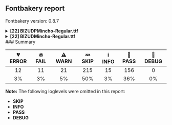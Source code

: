 ## Fontbakery report

Fontbakery version: 0.8.7

<details><summary><b>[22] BIZUDPMincho-Regular.ttf</b></summary><div><details><summary>💔 <b>ERROR:</b> Check METADATA.pb includes production subsets.</summary><div>
* [com.google.fonts/check/metadata/includes_production_subsets](https://font-bakery.readthedocs.io/en/latest/fontbakery/profiles/googlefonts.html#com.google.fonts/check/metadata/includes_production_subsets)

* 💔 **ERROR** The condition <FontBakeryCondition:production_metadata> had an error: JSONDecodeError: Expecting value: line 1 column 1 (char 0)
</div></details><details><summary>💔 <b>ERROR:</b> Version number has increased since previous release on Google Fonts?</summary><div>
* [com.google.fonts/check/version_bump](https://font-bakery.readthedocs.io/en/latest/fontbakery/profiles/googlefonts.html#com.google.fonts/check/version_bump)

* 💔 **ERROR** The condition <FontBakeryCondition:api_gfonts_ttFont> had an error: FailedConditionError: The condition <FontBakeryCondition:remote_styles> had an error: JSONDecodeError: Expecting value: line 1 column 1 (char 0)
</div></details><details><summary>💔 <b>ERROR:</b> Glyphs are similiar to Google Fonts version?</summary><div>
* [com.google.fonts/check/production_glyphs_similarity](https://font-bakery.readthedocs.io/en/latest/fontbakery/profiles/googlefonts.html#com.google.fonts/check/production_glyphs_similarity)

* 💔 **ERROR** The condition <FontBakeryCondition:api_gfonts_ttFont> had an error: FailedConditionError: The condition <FontBakeryCondition:remote_styles> had an error: JSONDecodeError: Expecting value: line 1 column 1 (char 0)
</div></details><details><summary>💔 <b>ERROR:</b> Check if the vertical metrics of a family are similar to the same family hosted on Google Fonts.</summary><div>
* [com.google.fonts/check/vertical_metrics_regressions](https://font-bakery.readthedocs.io/en/latest/fontbakery/profiles/googlefonts.html#com.google.fonts/check/vertical_metrics_regressions)

* 💔 **ERROR** The condition <FontBakeryCondition:regular_remote_style> had an error: FailedConditionError: The condition <FontBakeryCondition:remote_styles> had an error: JSONDecodeError: Expecting value: line 1 column 1 (char 0)
</div></details><details><summary>💔 <b>ERROR:</b> Check font follows the Google Fonts CJK vertical metric schema</summary><div>
* [com.google.fonts/check/cjk_vertical_metrics](https://font-bakery.readthedocs.io/en/latest/fontbakery/profiles/googlefonts.html#com.google.fonts/check/cjk_vertical_metrics)

* 💔 **ERROR** The condition <FontBakeryCondition:remote_styles> had an error: JSONDecodeError: Expecting value: line 1 column 1 (char 0)
</div></details><details><summary>💔 <b>ERROR:</b> Check if the vertical metrics of a CJK family are similar to the same family hosted on Google Fonts.</summary><div>
* [com.google.fonts/check/cjk_vertical_metrics_regressions](https://font-bakery.readthedocs.io/en/latest/fontbakery/profiles/googlefonts.html#com.google.fonts/check/cjk_vertical_metrics_regressions)

* 💔 **ERROR** The condition <FontBakeryCondition:regular_remote_style> had an error: FailedConditionError: The condition <FontBakeryCondition:remote_styles> had an error: JSONDecodeError: Expecting value: line 1 column 1 (char 0)
</div></details><details><summary>🔥 <b>FAIL:</b> Check `Google Fonts Latin Core` glyph coverage.</summary><div>
* [com.google.fonts/check/glyph_coverage](https://font-bakery.readthedocs.io/en/latest/fontbakery/profiles/googlefonts.html#com.google.fonts/check/glyph_coverage)

* 🔥 **FAIL** Missing required codepoints:

	- 0x2215 (DIVISION SLASH)
 [code: missing-codepoints]
</div></details><details><summary>🔥 <b>FAIL:</b> Check name table: FONT_FAMILY_NAME entries.</summary><div>
* [com.google.fonts/check/name/familyname](https://font-bakery.readthedocs.io/en/latest/fontbakery/profiles/googlefonts.html#com.google.fonts/check/name/familyname)

* 🔥 **FAIL** Entry [FONT_FAMILY_NAME(1):WINDOWS(3)] on the "name" table: Expected "BIZUDP Mincho" but got "BIZ UDPMincho". [code: mismatch]
* 🔥 **FAIL** Entry [FONT_FAMILY_NAME(1):WINDOWS(3)] on the "name" table: Expected "BIZUDP Mincho" but got "BIZ UDP明朝". [code: mismatch]
</div></details><details><summary>🔥 <b>FAIL:</b> Check name table: FULL_FONT_NAME entries.</summary><div>
* [com.google.fonts/check/name/fullfontname](https://font-bakery.readthedocs.io/en/latest/fontbakery/profiles/googlefonts.html#com.google.fonts/check/name/fullfontname)

* 🔥 **FAIL** [FULL_FONT_NAME(4):WINDOWS(3)]
Expected: "BIZUDP Mincho Regular"
But got:  "BIZ UDPMincho" [code: bad-entry]
* 🔥 **FAIL** [FULL_FONT_NAME(4):WINDOWS(3)]
Expected: "BIZUDP Mincho Regular"
But got:  "BIZ UDP明朝" [code: bad-entry]
</div></details><details><summary>🔥 <b>FAIL:</b> Font enables smart dropout control in "prep" table instructions?</summary><div>
* [com.google.fonts/check/smart_dropout](https://font-bakery.readthedocs.io/en/latest/fontbakery/profiles/googlefonts.html#com.google.fonts/check/smart_dropout)

* 🔥 **FAIL** The 'prep' table does not contain TrueType instructions enabling smart dropout control. To fix, export the font with autohinting enabled, or run ttfautohint on the font, or run the `gftools fix-nonhinting` script. [code: lacks-smart-dropout]
</div></details><details><summary>🔥 <b>FAIL:</b> Font has correct post table version?</summary><div>
* [com.google.fonts/check/post_table_version](https://font-bakery.readthedocs.io/en/latest/fontbakery/profiles/post.html#com.google.fonts/check/post_table_version)

* 🔥 **FAIL** Post table should be version 2 instead of 3.0. [code: post-table-version]
</div></details><details><summary>⚠ <b>WARN:</b> Ensure files are not too large.</summary><div>
* [com.google.fonts/check/file_size](https://font-bakery.readthedocs.io/en/latest/fontbakery/profiles/googlefonts.html#com.google.fonts/check/file_size)

* ⚠ **WARN** Font file is 5.9Mb; ideally it should be less than 1.0Mb [code: large-font]
</div></details><details><summary>⚠ <b>WARN:</b> Is the Grid-fitting and Scan-conversion Procedure ('gasp') table set to optimize rendering?</summary><div>
* [com.google.fonts/check/gasp](https://font-bakery.readthedocs.io/en/latest/fontbakery/profiles/googlefonts.html#com.google.fonts/check/gasp)

* ⚠ **WARN** The gasp table has a range of 7 that may be unneccessary. [code: non-ffff-range]
</div></details><details><summary>⚠ <b>WARN:</b> Are there caret positions declared for every ligature?</summary><div>
* [com.google.fonts/check/ligature_carets](https://font-bakery.readthedocs.io/en/latest/fontbakery/profiles/googlefonts.html#com.google.fonts/check/ligature_carets)

* ⚠ **WARN** GDEF table is missing, but it is mandatory to declare it on fonts that provide ligature glyphs because the caret (text cursor) positioning for each ligature must be provided in this table. [code: GDEF-missing]
</div></details><details><summary>⚠ <b>WARN:</b> Check font contains no unreachable glyphs</summary><div>
* [com.google.fonts/check/unreachable_glyphs](https://font-bakery.readthedocs.io/en/latest/fontbakery/profiles/universal.html#com.google.fonts/check/unreachable_glyphs)

* ⚠ **WARN** The following glyphs could not be reached by codepoint or substitution rules:
	- glyph12313
	- glyph12973
	- glyph12938
	- glyph11969
	- glyph00962
	- glyph00408
	- glyph00333
	- glyph13037
	- glyph00296
	- glyph00836 
	- And 1113 more.

Use -F or --full-lists to disable shortening of long lists.
 [code: unreachable-glyphs]
</div></details><details><summary>⚠ <b>WARN:</b> Check if each glyph has the recommended amount of contours.</summary><div>
* [com.google.fonts/check/contour_count](https://font-bakery.readthedocs.io/en/latest/fontbakery/profiles/universal.html#com.google.fonts/check/contour_count)

* ⚠ **WARN** This font has a 'Soft Hyphen' character (codepoint 0x00AD) which is supposed to be zero-width and invisible, and is used to mark a hyphenation possibility within a word in the absence of or overriding dictionary hyphenation. It is mostly an obsolete mechanism now, and the character is only included in fonts for legacy codepage coverage. [code: softhyphen]
* ⚠ **WARN** This check inspects the glyph outlines and detects the total number of contours in each of them. The expected values are infered from the typical ammounts of contours observed in a large collection of reference font families. The divergences listed below may simply indicate a significantly different design on some of your glyphs. On the other hand, some of these may flag actual bugs in the font such as glyphs mapped to an incorrect codepoint. Please consider reviewing the design and codepoint assignment of these to make sure they are correct.

The following glyphs do not have the recommended number of contours:

	- Glyph name: Q	Contours detected: 3	Expected: 2
	- Glyph name: uni00AD	Contours detected: 1	Expected: 0
	- Glyph name: uni0403	Contours detected: 1	Expected: 2
	- Glyph name: Q	Contours detected: 3	Expected: 2
	- Glyph name: uni00AD	Contours detected: 1	Expected: 0 
	- And Glyph name: uni0403	Contours detected: 1	Expected: 2
 [code: contour-count]
</div></details><details><summary>⚠ <b>WARN:</b> Does the font contain chws and vchw features?</summary><div>
* [com.google.fonts/check/cjk_chws_feature](https://font-bakery.readthedocs.io/en/latest/fontbakery/profiles/universal.html#com.google.fonts/check/cjk_chws_feature)

* ⚠ **WARN** chws feature not found in font. Use chws_tool (https://github.com/googlefonts/chws_tool) to add it. [code: missing-chws-feature]
* ⚠ **WARN** vchw feature not found in font. Use chws_tool (https://github.com/googlefonts/chws_tool) to add it. [code: missing-vchw-feature]
</div></details><details><summary>⚠ <b>WARN:</b> Check if OS/2 xAvgCharWidth is correct.</summary><div>
* [com.google.fonts/check/xavgcharwidth](https://font-bakery.readthedocs.io/en/latest/fontbakery/profiles/os2.html#com.google.fonts/check/xavgcharwidth)

* ⚠ **WARN** OS/2 xAvgCharWidth is 1797 but it should be 1960 which corresponds to the average of the widths of all glyphs in the font. [code: xAvgCharWidth-wrong]
</div></details><details><summary>⚠ <b>WARN:</b> Does the font have a DSIG table?</summary><div>
* [com.google.fonts/check/dsig](https://font-bakery.readthedocs.io/en/latest/fontbakery/profiles/dsig.html#com.google.fonts/check/dsig)

* ⚠ **WARN** This font has a digital signature (DSIG table) which is only required - even if only a placeholder - on old programs like MS Office 2013 in order to work properly.
The current recommendation is to completely remove the DSIG table. [code: found-DSIG]
</div></details><details><summary>⚠ <b>WARN:</b> Does GPOS table have kerning information? This check skips monospaced fonts as defined by post.isFixedPitch value</summary><div>
* [com.google.fonts/check/gpos_kerning_info](https://font-bakery.readthedocs.io/en/latest/fontbakery/profiles/gpos.html#com.google.fonts/check/gpos_kerning_info)

* ⚠ **WARN** GPOS table lacks kerning information. [code: lacks-kern-info]
</div></details><details><summary>⚠ <b>WARN:</b> Do outlines contain any jaggy segments?</summary><div>
* [com.google.fonts/check/outline_jaggy_segments](https://font-bakery.readthedocs.io/en/latest/fontbakery/profiles/<Section: Outline Correctness Checks>.html#com.google.fonts/check/outline_jaggy_segments)

* ⚠ **WARN** The following glyphs have jaggy segments:
	* u28BC1 (U+28BC1): L<<801.0,-178.0>--<801.0,739.0>>/B<<801.0,739.0>-<737.0,483.0>-<614.0,236.0>> = 14.036243467926484
	* uni24F7 (U+24F7): B<<1230.0,856.0>-<1172.0,820.0>-<1075.0,809.0>>/B<<1075.0,809.0>-<1186.0,796.0>-<1258.0,748.0>> = 13.149706048395707
	* uni322C (U+322C): B<<1277.0,621.0>-<1154.0,842.0>-<1082.0,1137.0>>/L<<1082.0,1137.0>--<1082.0,49.0>> = 13.71590299066549
	* uni3396 (U+3396): B<<545.0,1088.0>-<588.0,1021.0>-<590.0,936.0>>/B<<590.0,936.0>-<605.0,1008.0>-<632.0,1054.0>> = 13.116176212219232
	* uni3396 (U+3396): L<<287.0,1147.0>--<287.0,958.0>>/B<<287.0,958.0>-<306.0,1052.0>-<361.0,1105.0>> = 11.427101593945128
	* uni339C (U+339C): B<<1507.0,1088.0>-<1550.0,1020.0>-<1552.0,936.0>>/B<<1552.0,936.0>-<1567.0,1008.0>-<1594.0,1054.0>> = 13.132216463623552
	* uni339C (U+339C): B<<524.0,1088.0>-<567.0,1021.0>-<569.0,936.0>>/B<<569.0,936.0>-<584.0,1008.0>-<611.0,1054.0>> = 13.116176212219232
	* uni339C (U+339C): L<<1249.0,1147.0>--<1249.0,958.0>>/B<<1249.0,958.0>-<1268.0,1052.0>-<1323.0,1105.0>> = 11.427101593945128
	* uni339C (U+339C): L<<266.0,1147.0>--<266.0,958.0>>/B<<266.0,958.0>-<285.0,1052.0>-<340.0,1105.0>> = 11.427101593945128
	* uni339F (U+339F): B<<1507.0,1088.0>-<1550.0,1020.0>-<1552.0,936.0>>/B<<1552.0,936.0>-<1567.0,1008.0>-<1594.0,1054.0>> = 13.132216463623552 and 171 more.

Use -F or --full-lists to disable shortening of long lists. [code: found-jaggy-segments]
</div></details><details><summary>⚠ <b>WARN:</b> Do outlines contain any semi-vertical or semi-horizontal lines?</summary><div>
* [com.google.fonts/check/outline_semi_vertical](https://font-bakery.readthedocs.io/en/latest/fontbakery/profiles/<Section: Outline Correctness Checks>.html#com.google.fonts/check/outline_semi_vertical)

* ⚠ **WARN** The following glyphs have semi-vertical/semi-horizontal lines:
 * u2074F (U+2074F): L<<1746.0,1251.0>--<1747.0,1416.0>>
 * u26FF8 (U+26FF8): L<<498.0,8.0>--<785.0,9.0>>
 * u273DB (U+273DB): L<<174.0,15.0>--<301.0,14.0>>
 * u273FE (U+273FE): L<<199.0,0.0>--<348.0,1.0>>
 * uni30BB (U+30BB): L<<748.0,865.0>--<746.0,387.0>>
 * uni30BC (U+30BC): L<<748.0,865.0>--<746.0,387.0>>
 * uni31FE (U+31FE): L<<299.0,340.0>--<298.0,531.0>>
 * uni32DD (U+32DD): L<<842.0,843.0>--<840.0,481.0>>
 * uni4453 (U+4453): L<<713.0,446.0>--<846.0,447.0>>
 * uni4E9F (U+4E9F): L<<984.0,1059.0>--<985.0,1174.0>> and 103 more.

Use -F or --full-lists to disable shortening of long lists. [code: found-semi-vertical]
</div></details><br></div></details><details><summary><b>[22] BIZUDMincho-Regular.ttf</b></summary><div><details><summary>💔 <b>ERROR:</b> Check METADATA.pb includes production subsets.</summary><div>
* [com.google.fonts/check/metadata/includes_production_subsets](https://font-bakery.readthedocs.io/en/latest/fontbakery/profiles/googlefonts.html#com.google.fonts/check/metadata/includes_production_subsets)

* 💔 **ERROR** The condition <FontBakeryCondition:production_metadata> had an error: JSONDecodeError: Expecting value: line 1 column 1 (char 0)
</div></details><details><summary>💔 <b>ERROR:</b> Version number has increased since previous release on Google Fonts?</summary><div>
* [com.google.fonts/check/version_bump](https://font-bakery.readthedocs.io/en/latest/fontbakery/profiles/googlefonts.html#com.google.fonts/check/version_bump)

* 💔 **ERROR** The condition <FontBakeryCondition:api_gfonts_ttFont> had an error: FailedConditionError: The condition <FontBakeryCondition:remote_styles> had an error: JSONDecodeError: Expecting value: line 1 column 1 (char 0)
</div></details><details><summary>💔 <b>ERROR:</b> Glyphs are similiar to Google Fonts version?</summary><div>
* [com.google.fonts/check/production_glyphs_similarity](https://font-bakery.readthedocs.io/en/latest/fontbakery/profiles/googlefonts.html#com.google.fonts/check/production_glyphs_similarity)

* 💔 **ERROR** The condition <FontBakeryCondition:api_gfonts_ttFont> had an error: FailedConditionError: The condition <FontBakeryCondition:remote_styles> had an error: JSONDecodeError: Expecting value: line 1 column 1 (char 0)
</div></details><details><summary>💔 <b>ERROR:</b> Check if the vertical metrics of a family are similar to the same family hosted on Google Fonts.</summary><div>
* [com.google.fonts/check/vertical_metrics_regressions](https://font-bakery.readthedocs.io/en/latest/fontbakery/profiles/googlefonts.html#com.google.fonts/check/vertical_metrics_regressions)

* 💔 **ERROR** The condition <FontBakeryCondition:regular_remote_style> had an error: FailedConditionError: The condition <FontBakeryCondition:remote_styles> had an error: JSONDecodeError: Expecting value: line 1 column 1 (char 0)
</div></details><details><summary>💔 <b>ERROR:</b> Check font follows the Google Fonts CJK vertical metric schema</summary><div>
* [com.google.fonts/check/cjk_vertical_metrics](https://font-bakery.readthedocs.io/en/latest/fontbakery/profiles/googlefonts.html#com.google.fonts/check/cjk_vertical_metrics)

* 💔 **ERROR** The condition <FontBakeryCondition:remote_styles> had an error: JSONDecodeError: Expecting value: line 1 column 1 (char 0)
</div></details><details><summary>💔 <b>ERROR:</b> Check if the vertical metrics of a CJK family are similar to the same family hosted on Google Fonts.</summary><div>
* [com.google.fonts/check/cjk_vertical_metrics_regressions](https://font-bakery.readthedocs.io/en/latest/fontbakery/profiles/googlefonts.html#com.google.fonts/check/cjk_vertical_metrics_regressions)

* 💔 **ERROR** The condition <FontBakeryCondition:regular_remote_style> had an error: FailedConditionError: The condition <FontBakeryCondition:remote_styles> had an error: JSONDecodeError: Expecting value: line 1 column 1 (char 0)
</div></details><details><summary>🔥 <b>FAIL:</b> Check `Google Fonts Latin Core` glyph coverage.</summary><div>
* [com.google.fonts/check/glyph_coverage](https://font-bakery.readthedocs.io/en/latest/fontbakery/profiles/googlefonts.html#com.google.fonts/check/glyph_coverage)

* 🔥 **FAIL** Missing required codepoints:

	- 0x2215 (DIVISION SLASH)
 [code: missing-codepoints]
</div></details><details><summary>🔥 <b>FAIL:</b> Check name table: FONT_FAMILY_NAME entries.</summary><div>
* [com.google.fonts/check/name/familyname](https://font-bakery.readthedocs.io/en/latest/fontbakery/profiles/googlefonts.html#com.google.fonts/check/name/familyname)

* 🔥 **FAIL** Entry [FONT_FAMILY_NAME(1):WINDOWS(3)] on the "name" table: Expected "BIZUD Mincho" but got "BIZ UDMincho". [code: mismatch]
* 🔥 **FAIL** Entry [FONT_FAMILY_NAME(1):WINDOWS(3)] on the "name" table: Expected "BIZUD Mincho" but got "BIZ UD明朝". [code: mismatch]
</div></details><details><summary>🔥 <b>FAIL:</b> Check name table: FULL_FONT_NAME entries.</summary><div>
* [com.google.fonts/check/name/fullfontname](https://font-bakery.readthedocs.io/en/latest/fontbakery/profiles/googlefonts.html#com.google.fonts/check/name/fullfontname)

* 🔥 **FAIL** [FULL_FONT_NAME(4):WINDOWS(3)]
Expected: "BIZUD Mincho Regular"
But got:  "BIZ UDMincho" [code: bad-entry]
* 🔥 **FAIL** [FULL_FONT_NAME(4):WINDOWS(3)]
Expected: "BIZUD Mincho Regular"
But got:  "BIZ UD明朝" [code: bad-entry]
</div></details><details><summary>🔥 <b>FAIL:</b> Font enables smart dropout control in "prep" table instructions?</summary><div>
* [com.google.fonts/check/smart_dropout](https://font-bakery.readthedocs.io/en/latest/fontbakery/profiles/googlefonts.html#com.google.fonts/check/smart_dropout)

* 🔥 **FAIL** The 'prep' table does not contain TrueType instructions enabling smart dropout control. To fix, export the font with autohinting enabled, or run ttfautohint on the font, or run the `gftools fix-nonhinting` script. [code: lacks-smart-dropout]
</div></details><details><summary>🔥 <b>FAIL:</b> Font has correct post table version?</summary><div>
* [com.google.fonts/check/post_table_version](https://font-bakery.readthedocs.io/en/latest/fontbakery/profiles/post.html#com.google.fonts/check/post_table_version)

* 🔥 **FAIL** Post table should be version 2 instead of 3.0. [code: post-table-version]
</div></details><details><summary>🔥 <b>FAIL:</b> Checking correctness of monospaced metadata.</summary><div>
* [com.google.fonts/check/monospace](https://font-bakery.readthedocs.io/en/latest/fontbakery/profiles/name.html#com.google.fonts/check/monospace)

* 🔥 **FAIL** The PANOSE numbers are incorrect for a monospaced font. Please set PANOSE Proportion to 9 (monospaced) [code: mono-bad-panose]
* ⚠ **WARN** Font is monospaced but 1520 glyphs (10.91%) have a different width. You should check the widths of: ['space', 'exclam', 'quotedbl', 'numbersign', 'dollar', 'percent', 'ampersand', 'quotesingle', 'parenleft', 'parenright', 'asterisk', 'plus', 'comma', 'hyphen', 'period', 'slash', 'zero', 'one', 'two', 'three', 'four', 'five', 'six', 'seven', 'eight', 'nine', 'colon', 'semicolon', 'less', 'equal', 'greater', 'question', 'at', 'A', 'B', 'C', 'D', 'E', 'F', 'G', 'H', 'I', 'J', 'K', 'L', 'M', 'N', 'O', 'P', 'Q', 'R', 'S', 'T', 'U', 'V', 'W', 'X', 'Y', 'Z', 'bracketleft', 'backslash', 'bracketright', 'asciicircum', 'underscore', 'grave', 'a', 'b', 'c', 'd', 'e', 'f', 'g', 'h', 'i', 'j', 'k', 'l', 'm', 'n', 'o', 'p', 'q', 'r', 's', 't', 'u', 'v', 'w', 'x', 'y', 'z', 'braceleft', 'bar', 'braceright', 'asciitilde', 'notsubset', 'uni2285', 'uni228A', 'uni228B', 'notelement', 'emptyset', 'uni2305', 'uni2306', 'circleplus', 'uni2296', 'circlemultiply', 'uni2226', 'uni2262', 'uni2243', 'congruent', 'approxequal', 'uni2276', 'uni2277', 'arrowboth', 'uni266E', 'musicalnotedbl', 'uni266C', 'uni2669', 'uni25B7', 'uni25B6', 'uni25C1', 'uni25C0', 'uni2197', 'uni2198', 'uni2196', 'uni2199', 'uni21C4', 'uni21E8', 'uni21E6', 'uni21E7', 'uni21E9', 'uni2934', 'uni2935', 'uni25C9', 'openbullet', 'bullet', 'uni2213', 'aleph', 'uni210F', 'uni2113', 'uni2127', 'endash', 'uni29FA', 'uni29FB', 'uni2664', 'spade', 'uni2662', 'diamond', 'uni2661', 'heart', 'uni2667', 'club', 'sigma1', 'uni25B1', 'uni22DA', 'uni22DB', 'onethird', 'twothirds', 'uni2155', 'uni25D0', 'uni25D1', 'uni25D2', 'uni25D3', 'exclamdbl', 'uni2047', 'uni2048', 'uni2049', 'uni1E3E', 'uni1E3F', 'uni01F8', 'uni01F9', 'Euro', 'exclamdown', 'currency', 'brokenbar', 'copyright', 'ordfeminine', 'guillemotleft', 'registered', 'macron', 'uni0304', 'uni00B2', 'uni00B3', 'periodcentered', 'cedilla', 'uni00B9', 'ordmasculine', 'guillemotright', 'onequarter', 'onehalf', 'threequarters', 'questiondown', 'Agrave', 'Aacute', 'Acircumflex', 'Atilde', 'Adieresis', 'Aring', 'AE', 'Ccedilla', 'Egrave', 'Eacute', 'Ecircumflex', 'Edieresis', 'Igrave', 'Iacute', 'Icircumflex', 'Idieresis', 'Eth', 'Ntilde', 'Ograve', 'Oacute', 'Ocircumflex', 'Otilde', 'Odieresis', 'Oslash', 'Ugrave', 'Uacute', 'Ucircumflex', 'Udieresis', 'Yacute', 'Thorn', 'germandbls', 'agrave', 'aacute', 'acircumflex', 'atilde', 'adieresis', 'aring', 'ae', 'ccedilla', 'egrave', 'eacute', 'ecircumflex', 'edieresis', 'igrave', 'iacute', 'icircumflex', 'idieresis', 'eth', 'ntilde', 'ograve', 'oacute', 'ocircumflex', 'otilde', 'odieresis', 'oslash', 'ugrave', 'uacute', 'ucircumflex', 'udieresis', 'yacute', 'thorn', 'ydieresis', 'Amacron', 'Imacron', 'Umacron', 'Emacron', 'Omacron', 'amacron', 'imacron', 'umacron', 'emacron', 'omacron', 'Aogonek', 'breve', 'Lslash', 'Lcaron', 'Sacute', 'Scaron', 'Scedilla', 'Tcaron', 'Zacute', 'Zcaron', 'Zdotaccent', 'aogonek', 'ogonek', 'lslash', 'lcaron', 'sacute', 'caron', 'scaron', 'scedilla', 'tcaron', 'zacute', 'hungarumlaut', 'zcaron', 'zdotaccent', 'Racute', 'Abreve', 'Lacute', 'Cacute', 'Ccaron', 'Eogonek', 'Ecaron', 'Dcaron', 'Nacute', 'Ncaron', 'Ohungarumlaut', 'Rcaron', 'Uring', 'Uhungarumlaut', 'uni0162', 'racute', 'abreve', 'lacute', 'cacute', 'ccaron', 'eogonek', 'ecaron', 'dcaron', 'dcroat', 'nacute', 'ncaron', 'ohungarumlaut', 'rcaron', 'uring', 'uhungarumlaut', 'uni0163', 'dotaccent', 'Ccircumflex', 'Gcircumflex', 'Hcircumflex', 'Jcircumflex', 'Scircumflex', 'Ubreve', 'ccircumflex', 'gcircumflex', 'hcircumflex', 'jcircumflex', 'scircumflex', 'ubreve', 'uni0271', 'uni028B', 'uni027E', 'uni0283', 'uni0292', 'uni026C', 'uni026E', 'uni0279', 'uni0288', 'uni0256', 'uni0273', 'uni027D', 'uni0282', 'uni0290', 'uni027B', 'uni026D', 'uni025F', 'uni0272', 'uni029D', 'uni028E', 'uni0261', 'eng', 'uni0270', 'uni0281', 'hbar', 'uni0295', 'uni0294', 'uni0266', 'uni0298', 'uni01C2', 'uni0253', 'uni0257', 'uni0284', 'uni0260', 'uni0193', 'oe', 'OE', 'uni0268', 'uni0289', 'uni0258', 'uni0275', 'uni0259', 'uni025C', 'uni025E', 'uni0250', 'uni026F', 'uni028A', 'uni0264', 'uni028C', 'uni0254', 'uni0251', 'uni0252', 'uni028D', 'uni0265', 'uni02A2', 'uni02A1', 'uni0255', 'uni0291', 'uni027A', 'uni0267', 'uni025A', 'aeacute', 'uni1F70', 'uni1F71', 'uni1F72', 'uni1F73', 'uni0361', 'uni02C8', 'uni02CC', 'uni02D0', 'uni02D1', 'uni0306', 'uni203F', 'uni030B', 'acutecomb', 'uni030F', 'uni030C', 'uni0302', 'uni02E5', 'uni02E6', 'uni02E7', 'uni02E8', 'uni02E9', 'uni0325', 'uni032C', 'uni0339', 'uni031C', 'uni031F', 'uni0320', 'uni0308', 'uni033D', 'uni0329', 'uni032F', 'uni02DE', 'uni0324', 'uni0330', 'uni033C', 'uni0334', 'uni031D', 'uni031E', 'uni0318', 'uni0319', 'uni032A', 'uni033A', 'uni033B', 'tilde', 'uni031A', 'uni2042', 'uni00A0', 'glyph01248', 'glyph01249', 'glyph01250', 'glyph01251', 'uni00AD', 'glyph01253', 'minus', 'glyph01255', 'glyph01256', 'glyph01257', 'glyph01258', 'glyph01259', 'glyph01260', 'glyph01261', 'glyph01263', 'glyph01264', 'glyph01265', 'glyph01266', 'glyph01267', 'glyph01268', 'glyph01269', 'glyph01270', 'glyph01271', 'glyph01272', 'glyph01273', 'glyph01274', 'glyph01275', 'glyph01276', 'glyph01277', 'glyph01278', 'glyph01279', 'glyph01280', 'glyph01281', 'glyph01282', 'glyph01283', 'glyph01284', 'glyph01285', 'glyph01286', 'glyph01287', 'glyph01288', 'glyph01289', 'glyph01290', 'glyph01291', 'glyph01292', 'glyph01293', 'glyph01294', 'glyph01295', 'glyph01296', 'glyph01297', 'glyph01298', 'glyph01299', 'glyph01300', 'glyph01301', 'glyph01302', 'glyph01303', 'glyph01304', 'glyph01305', 'glyph01306', 'gravecomb', 'glyph01308', 'glyph01309', 'glyph01310', 'glyph01311', 'glyph01312', 'glyph01313', 'glyph01314', 'glyph01315', 'glyph01316', 'glyph01317', 'glyph01318', 'glyph01319', 'glyph01320', 'glyph01321', 'glyph01322', 'glyph01323', 'glyph01324', 'glyph01325', 'glyph01326', 'glyph01327', 'glyph01328', 'glyph01329', 'glyph01330', 'glyph01331', 'glyph01332', 'glyph01333', 'glyph01334', 'glyph01335', 'glyph01336', 'glyph01337', 'glyph01338', 'glyph01339', 'glyph01340', 'glyph01341', 'glyph01342', 'glyph01343', 'glyph01344', 'glyph01345', 'glyph01346', 'glyph01347', 'glyph01348', 'glyph01349', 'glyph01350', 'glyph01351', 'glyph01352', 'glyph01353', 'glyph01354', 'glyph01355', 'glyph01356', 'glyph01357', 'glyph01358', 'glyph01359', 'glyph01360', 'glyph01361', 'glyph01362', 'glyph01363', 'glyph01364', 'glyph01365', 'glyph01366', 'glyph01367', 'glyph01368', 'glyph01369', 'glyph01370', 'glyph01371', 'glyph01372', 'glyph01373', 'glyph01374', 'glyph01375', 'glyph01376', 'glyph01377', 'glyph01378', 'glyph01379', 'glyph01380', 'glyph01381', 'glyph01382', 'glyph01383', 'glyph01384', 'glyph01385', 'glyph01386', 'glyph01387', 'glyph01388', 'glyph01389', 'glyph01390', 'glyph01392', 'glyph01393', 'glyph01394', 'glyph01395', 'glyph01401', 'glyph01402', 'glyph01403', 'glyph01404', 'glyph01405', 'glyph01406', 'glyph01407', 'glyph01408', 'glyph01409', 'glyph01410', 'glyph01411', 'glyph01412', 'glyph01413', 'glyph01414', 'glyph01415', 'glyph01416', 'glyph01417', 'glyph01418', 'glyph01419', 'glyph01420', 'glyph01421', 'glyph01422', 'glyph01423', 'glyph01424', 'glyph01425', 'glyph01426', 'glyph01427', 'glyph01428', 'glyph01429', 'glyph01430', 'glyph01431', 'glyph01432', 'glyph01433', 'glyph01434', 'glyph01435', 'glyph01436', 'glyph01437', 'glyph01438', 'glyph01439', 'glyph01440', 'glyph01441', 'glyph01442', 'glyph01443', 'glyph01444', 'glyph01445', 'glyph01446', 'glyph01447', 'glyph01448', 'glyph01449', 'glyph01450', 'glyph01451', 'glyph01452', 'glyph01453', 'glyph01454', 'glyph01455', 'glyph01456', 'glyph01457', 'glyph01458', 'glyph01459', 'glyph01460', 'glyph01461', 'glyph01462', 'glyph01463', 'glyph01464', 'glyph01465', 'glyph01466', 'glyph01467', 'glyph01468', 'glyph01469', 'glyph01470', 'glyph01471', 'glyph01472', 'glyph01473', 'glyph01474', 'glyph01475', 'glyph01476', 'glyph01477', 'glyph01478', 'glyph01479', 'glyph01480', 'glyph01481', 'glyph01482', 'glyph01483', 'glyph01484', 'glyph01485', 'glyph01486', 'glyph01487', 'glyph01488', 'glyph01489', 'glyph01490', 'glyph01491', 'glyph01492', 'glyph01493', 'glyph01494', 'glyph01495', 'glyph01496', 'glyph01497', 'glyph01498', 'glyph01499', 'glyph01500', 'glyph01501', 'glyph01502', 'glyph01503', 'glyph01504', 'glyph01505', 'glyph01506', 'glyph01507', 'glyph01508', 'glyph01509', 'glyph01510', 'glyph01511', 'glyph01512', 'glyph01513', 'glyph01514', 'glyph01515', 'glyph01516', 'glyph01517', 'glyph01518', 'glyph01519', 'glyph01520', 'glyph01521', 'glyph01522', 'glyph01523', 'glyph01524', 'glyph01525', 'glyph01526', 'glyph01527', 'glyph01528', 'glyph01529', 'glyph01530', 'glyph01531', 'glyph01532', 'glyph01533', 'glyph01534', 'glyph01535', 'glyph01536', 'glyph01537', 'glyph01538', 'glyph01539', 'glyph01540', 'glyph01541', 'glyph01542', 'glyph01543', 'glyph01544', 'glyph01545', 'glyph01546', 'glyph01547', 'glyph01548', 'glyph01549', 'glyph01550', 'glyph01551', 'glyph01552', 'glyph01553', 'glyph01554', 'glyph01555', 'glyph01556', 'glyph01557', 'glyph01558', 'glyph01559', 'glyph01560', 'glyph01561', 'glyph01562', 'glyph01563', 'glyph01564', 'glyph01565', 'glyph01566', 'glyph01567', 'glyph01568', 'glyph01569', 'glyph01570', 'glyph01571', 'glyph01572', 'glyph01573', 'glyph01574', 'glyph01575', 'glyph01576', 'glyph01577', 'glyph01578', 'glyph01579', 'glyph01580', 'glyph01581', 'glyph01582', 'glyph01583', 'glyph01584', 'glyph01585', 'glyph01586', 'glyph01587', 'glyph01588', 'glyph01589', 'glyph01590', 'glyph01591', 'glyph01592', 'glyph01593', 'glyph01594', 'glyph01595', 'glyph01596', 'glyph01597', 'glyph01598', 'glyph01599', 'glyph01600', 'glyph01601', 'glyph01602', 'glyph01603', 'glyph01604', 'glyph01605', 'glyph01606', 'glyph01607', 'glyph01609', 'glyph01610', 'glyph01611', 'glyph01612', 'glyph01613', 'glyph01615', 'glyph01616', 'glyph01617', 'glyph01618', 'glyph01619', 'glyph01620', 'glyph01621', 'glyph01622', 'glyph01623', 'glyph01624', 'glyph01625', 'glyph01626', 'glyph01627', 'glyph01628', 'glyph01629', 'glyph01630', 'glyph01631', 'glyph01632', 'glyph01633', 'glyph01635', 'glyph01636', 'glyph01638', 'glyph01639', 'glyph01640', 'glyph01641', 'glyph01642', 'glyph01643', 'glyph01644', 'glyph01645', 'glyph01646', 'glyph01647', 'glyph01648', 'glyph01649', 'glyph01650', 'glyph01651', 'glyph01652', 'glyph01653', 'glyph01654', 'glyph01655', 'glyph01656', 'glyph01658', 'glyph01659', 'glyph01660', 'glyph01661', 'glyph01662', 'glyph01663', 'glyph01664', 'glyph01665', 'glyph01666', 'glyph01667', 'glyph01668', 'glyph01669', 'glyph01670', 'glyph01671', 'glyph01672', 'glyph01673', 'glyph01674', 'glyph01675', 'glyph01676', 'glyph01677', 'glyph01678', 'glyph01679', 'glyph01680', 'glyph01681', 'glyph01682', 'glyph01683', 'glyph01684', 'glyph01685', 'glyph01686', 'glyph01687', 'glyph01688', 'glyph01689', 'glyph01690', 'glyph01691', 'glyph01692', 'glyph01693', 'glyph01694', 'glyph01695', 'glyph01696', 'glyph01697', 'glyph01698', 'glyph01699', 'glyph01700', 'glyph01701', 'glyph01702', 'glyph01703', 'glyph01704', 'glyph01705', 'glyph01706', 'glyph01707', 'glyph01708', 'glyph01709', 'glyph01710', 'glyph01711', 'glyph01712', 'glyph01713', 'glyph01714', 'glyph01715', 'glyph01716', 'glyph01717', 'glyph01718', 'glyph01719', 'glyph01720', 'glyph01721', 'glyph01722', 'glyph01723', 'glyph01724', 'glyph01725', 'glyph01726', 'glyph01727', 'glyph01728', 'glyph01729', 'glyph01730', 'glyph01731', 'glyph01732', 'glyph01733', 'glyph01734', 'glyph01735', 'glyph01736', 'glyph01737', 'glyph01738', 'glyph01739', 'glyph01740', 'glyph01741', 'glyph01742', 'glyph01743', 'glyph01744', 'glyph01745', 'glyph01746', 'glyph01747', 'glyph01748', 'glyph01749', 'glyph01750', 'glyph01751', 'glyph01752', 'glyph01753', 'glyph01754', 'glyph01755', 'glyph01756', 'glyph01757', 'glyph01758', 'glyph01759', 'glyph01760', 'glyph01761', 'glyph01762', 'glyph01763', 'glyph01764', 'glyph01765', 'glyph01766', 'glyph01767', 'glyph01768', 'glyph01769', 'glyph01770', 'glyph01771', 'glyph01772', 'glyph01773', 'glyph01774', 'glyph01775', 'glyph01776', 'glyph01777', 'glyph01778', 'glyph01779', 'glyph01780', 'glyph01781', 'glyph01782', 'glyph01783', 'glyph01784', 'glyph01785', 'glyph01786', 'glyph01787', 'glyph01788', 'glyph01789', 'glyph01790', 'glyph01791', 'glyph01792', 'glyph01793', 'glyph01794', 'glyph01795', 'glyph01796', 'glyph01797', 'glyph01798', 'glyph01799', 'glyph01800', 'glyph01801', 'glyph01802', 'glyph01803', 'glyph01804', 'glyph01805', 'glyph01806', 'glyph01807', 'glyph01808', 'glyph01809', 'glyph01810', 'glyph01811', 'glyph01812', 'glyph01813', 'glyph01814', 'glyph01815', 'glyph01816', 'glyph01817', 'glyph01818', 'glyph01819', 'glyph01820', 'glyph01821', 'glyph01822', 'glyph01823', 'glyph01824', 'glyph01825', 'glyph01826', 'glyph01827', 'glyph01830', 'glyph01831', 'glyph01832', 'glyph01833', 'glyph01834', 'glyph01835', 'glyph01836', 'glyph01837', 'glyph01838', 'glyph01839', 'glyph01840', 'glyph01841', 'glyph01842', 'glyph01843', 'glyph01844', 'glyph01845', 'glyph01846', 'glyph01847', 'glyph01848', 'glyph01849', 'glyph01850', 'glyph01851', 'glyph01852', 'glyph01853', 'glyph01854', 'glyph01855', 'glyph01856', 'glyph01857', 'glyph01858', 'glyph01859', 'glyph01860', 'glyph01861', 'glyph01862', 'glyph01863', 'glyph01864', 'glyph01865', 'glyph01866', 'glyph01867', 'glyph01868', 'glyph01869', 'glyph01870', 'glyph01871', 'glyph01872', 'glyph01873', 'glyph01874', 'glyph01875', 'glyph01876', 'glyph01877', 'glyph01878', 'glyph01879', 'glyph01880', 'glyph01881', 'glyph01882', 'glyph01883', 'glyph01884', 'glyph01885', 'glyph01886', 'glyph01887', 'glyph01888', 'glyph01889', 'glyph01890', 'glyph01891', 'glyph01892', 'glyph01893', 'glyph01894', 'glyph01895', 'glyph01896', 'glyph01897', 'glyph01898', 'glyph01899', 'glyph12253', 'uni203E', 'glyph12255', 'glyph12256', 'glyph12259', 'cent', 'sterling', 'yen', 'logicalnot', 'emdash', 'glyph12283', 'glyph12284', 'glyph12285', 'glyph12286', 'glyph12287', 'glyph12288', 'glyph12289', 'glyph12290', 'glyph12291', 'glyph12292', 'glyph12293', 'glyph12294', 'glyph12295', 'glyph12296', 'glyph12297', 'glyph12298', 'glyph12299', 'glyph12300', 'glyph12301', 'glyph12302', 'glyph12303', 'glyph12304', 'glyph12305', 'glyph12306', 'glyph12307', 'glyph12308', 'glyph12309', 'glyph12310', 'glyph12311', 'glyph12312', 'glyph12313', 'glyph12314', 'glyph12315', 'glyph12316', 'uniFF61', 'uniFF62', 'uniFF63', 'uniFF64', 'uniFF65', 'uniFF66', 'uniFF67', 'uniFF68', 'uniFF69', 'uniFF6A', 'uniFF6B', 'uniFF6C', 'uniFF6D', 'uniFF6E', 'uniFF6F', 'uniFF70', 'uniFF71', 'uniFF72', 'uniFF73', 'uniFF74', 'uniFF75', 'uniFF76', 'uniFF77', 'uniFF78', 'uniFF79', 'uniFF7A', 'uniFF7B', 'uniFF7C', 'uniFF7D', 'uniFF7E', 'uniFF7F', 'uniFF80', 'uniFF81', 'uniFF82', 'uniFF83', 'uniFF84', 'uniFF85', 'uniFF86', 'uniFF87', 'uniFF88', 'uniFF89', 'uniFF8A', 'uniFF8B', 'uniFF8C', 'uniFF8D', 'uniFF8E', 'uniFF8F', 'uniFF90', 'uniFF91', 'uniFF92', 'uniFF93', 'uniFF94', 'uniFF95', 'uniFF96', 'uniFF97', 'uniFF98', 'uniFF99', 'uniFF9A', 'uniFF9B', 'uniFF9C', 'uniFF9D', 'uniFF9E', 'uniFF9F', 'glyph12855', 'glyph12856', 'glyph12857', 'glyph12858', 'glyph12859', 'glyph12860', 'glyph12861', 'glyph12862', 'glyph12863', 'glyph12864', 'glyph12865', 'glyph12866', 'glyph12867', 'glyph12868', 'glyph12869', 'glyph12870', 'glyph12871', 'glyph12874', 'glyph12875', 'glyph12876', 'glyph12877', 'glyph12878', 'glyph12879', 'glyph12880', 'glyph12881', 'glyph12882', 'glyph12883', 'glyph12884', 'glyph12885', 'glyph12886', 'glyph12887', 'glyph12888', 'glyph12889', 'glyph12890', 'glyph12891', 'glyph12892', 'glyph12893', 'glyph12894', 'glyph12895', 'glyph12896', 'glyph12897', 'glyph12898', 'glyph12899', 'glyph12900', 'glyph12901', 'glyph12902', 'glyph12903', 'glyph12904', 'glyph12905', 'glyph12906', 'glyph12907', 'glyph12908', 'glyph12909', 'glyph12910', 'glyph12911', 'glyph12912', 'glyph12913', 'glyph12914', 'glyph12915', 'glyph12916', 'glyph12917', 'glyph12918', 'glyph12919', 'glyph12920', 'glyph12921', 'glyph12922', 'glyph12923', 'glyph12924', 'glyph12925', 'glyph12926', 'glyph12927', 'glyph12928', 'glyph12929', 'glyph12930', 'glyph12931', 'glyph12932', 'glyph12933', 'glyph12934', 'glyph12935', 'glyph12936', 'glyph12937', 'glyph12938', 'glyph12939', 'glyph12940', 'glyph12941', 'glyph12942', 'glyph12943', 'glyph12944', 'glyph12945', 'glyph12946', 'glyph12947', 'glyph12948', 'glyph12949', 'glyph12950', 'glyph12951', 'glyph12952', 'glyph12953', 'glyph12954', 'glyph12955', 'glyph12956', 'glyph12957', 'glyph12958', 'glyph12959', 'glyph12960', 'glyph12961', 'glyph12962', 'glyph12963', 'glyph12964', 'glyph12965', 'glyph12966', 'glyph12967', 'glyph12968', 'glyph12969', 'glyph12970', 'glyph12971', 'glyph12972', 'glyph12973', 'glyph12974', 'glyph12975', 'glyph12976', 'glyph12977', 'glyph12978', 'glyph12979', 'glyph12980', 'glyph12981', 'glyph12982', 'glyph12983', 'glyph12984', 'glyph12985', 'glyph12986', 'glyph12987', 'glyph12988', 'glyph12989', 'glyph12990', 'glyph12991', 'glyph12992', 'glyph12993', 'glyph12994', 'glyph12995', 'glyph12996', 'glyph12997', 'glyph12998', 'glyph12999', 'glyph13000', 'glyph13001', 'glyph13002', 'glyph13003', 'glyph13004', 'glyph13005', 'glyph13006', 'glyph13007', 'glyph13008', 'glyph13009', 'glyph13010', 'glyph13011', 'glyph13012', 'glyph13013', 'glyph13014', 'glyph13015', 'glyph13016', 'glyph13017', 'glyph13018', 'glyph13019', 'glyph13020', 'glyph13021', 'glyph13022', 'glyph13023', 'glyph13024', 'glyph13025', 'glyph13026', 'glyph13027', 'glyph13028', 'glyph13029', 'glyph13030', 'glyph13031', 'glyph13032', 'glyph13033', 'glyph13034', 'glyph13035', 'glyph13036', 'glyph13037', 'glyph13038', 'glyph13039', 'glyph13040', 'glyph13041', 'glyph13042', 'glyph13043', 'glyph13044', 'glyph13045', 'glyph13046', 'glyph13047', 'glyph13048', 'glyph13576', 'glyph13671', 'glyph13672', 'glyph13673', 'glyph13674', 'glyph13675', 'glyph13676', 'glyph13677', 'glyph13678', 'glyph13679', 'glyph13680', 'glyph13681', 'glyph13682', 'glyph13683', 'glyph13684', 'glyph13685', 'glyph13686', 'glyph13687', 'glyph13688', 'glyph13689', 'glyph13690', 'glyph13691', 'glyph13692', 'glyph13693', 'glyph13694', 'glyph13695', 'glyph13696', 'glyph13697', 'glyph13698', 'glyph13699', 'glyph13700', 'glyph13701', 'glyph13702', 'glyph13703', 'glyph13704', 'glyph13705', 'glyph13706', 'glyph13707', 'glyph13708', 'glyph13709', 'glyph13710', 'glyph13711', 'glyph13712', 'glyph13713', 'glyph13714', 'glyph13715', 'glyph13716', 'glyph13717', 'glyph13718', 'glyph13719', 'glyph13720', 'glyph13721', 'glyph13722', 'glyph13723', 'glyph13724', 'glyph13725', 'glyph13726', 'glyph13727', 'glyph13728', 'glyph13729', 'glyph13730', 'glyph13731', 'glyph13732', 'glyph13733', 'glyph13734', 'glyph13735', 'glyph13736', 'glyph13737', 'glyph13738', 'glyph13739', 'glyph13740', 'glyph13741', 'glyph13813', 'Cdotaccent', 'Dcroat', 'Ebreve', 'Edotaccent', 'Gbreve', 'uni0122', 'Gdotaccent', 'Hbar', 'IJ', 'Ibreve', 'Idotaccent', 'Iogonek', 'Itilde', 'uni0136', 'uni013B', 'Ldot', 'uni0145', 'Eng', 'Obreve', 'uni0156', 'Tbar', 'Uogonek', 'Utilde', 'Wcircumflex', 'Ycircumflex', 'Ydieresis', 'cdotaccent', 'ebreve', 'edotaccent', 'gbreve', 'uni0123', 'gdotaccent', 'dotlessi', 'ibreve', 'ij', 'iogonek', 'itilde', 'uni0137', 'kgreenlandic', 'uni013C', 'ldot', 'napostrophe', 'uni0146', 'obreve', 'uni0157', 'longs', 'tbar', 'uogonek', 'utilde', 'wcircumflex', 'ycircumflex', 'uniFB01', 'uniFB02', 'uni2074', 'fraction', 'quotesinglbase', 'quotedblbase', 'guilsinglleft', 'guilsinglright', 'florin', 'greaterequal', 'lessequal', 'mu', 'lozenge', 'trademark', 'circumflex', 'ring', 'tonos', 'dieresistonos'] [code: mono-outliers]
</div></details><details><summary>⚠ <b>WARN:</b> Ensure files are not too large.</summary><div>
* [com.google.fonts/check/file_size](https://font-bakery.readthedocs.io/en/latest/fontbakery/profiles/googlefonts.html#com.google.fonts/check/file_size)

* ⚠ **WARN** Font file is 5.9Mb; ideally it should be less than 1.0Mb [code: large-font]
</div></details><details><summary>⚠ <b>WARN:</b> Is the Grid-fitting and Scan-conversion Procedure ('gasp') table set to optimize rendering?</summary><div>
* [com.google.fonts/check/gasp](https://font-bakery.readthedocs.io/en/latest/fontbakery/profiles/googlefonts.html#com.google.fonts/check/gasp)

* ⚠ **WARN** The gasp table has a range of 7 that may be unneccessary. [code: non-ffff-range]
</div></details><details><summary>⚠ <b>WARN:</b> Are there caret positions declared for every ligature?</summary><div>
* [com.google.fonts/check/ligature_carets](https://font-bakery.readthedocs.io/en/latest/fontbakery/profiles/googlefonts.html#com.google.fonts/check/ligature_carets)

* ⚠ **WARN** GDEF table is missing, but it is mandatory to declare it on fonts that provide ligature glyphs because the caret (text cursor) positioning for each ligature must be provided in this table. [code: GDEF-missing]
</div></details><details><summary>⚠ <b>WARN:</b> Check font contains no unreachable glyphs</summary><div>
* [com.google.fonts/check/unreachable_glyphs](https://font-bakery.readthedocs.io/en/latest/fontbakery/profiles/universal.html#com.google.fonts/check/unreachable_glyphs)

* ⚠ **WARN** The following glyphs could not be reached by codepoint or substitution rules:
	- glyph13337
	- glyph13644
	- glyph13349
	- glyph13291
	- glyph13684
	- glyph13654
	- glyph01267
	- glyph01467
	- glyph01661
	- glyph13763 
	- And 1285 more.

Use -F or --full-lists to disable shortening of long lists.
 [code: unreachable-glyphs]
</div></details><details><summary>⚠ <b>WARN:</b> Check if each glyph has the recommended amount of contours.</summary><div>
* [com.google.fonts/check/contour_count](https://font-bakery.readthedocs.io/en/latest/fontbakery/profiles/universal.html#com.google.fonts/check/contour_count)

* ⚠ **WARN** This font has a 'Soft Hyphen' character (codepoint 0x00AD) which is supposed to be zero-width and invisible, and is used to mark a hyphenation possibility within a word in the absence of or overriding dictionary hyphenation. It is mostly an obsolete mechanism now, and the character is only included in fonts for legacy codepage coverage. [code: softhyphen]
* ⚠ **WARN** This check inspects the glyph outlines and detects the total number of contours in each of them. The expected values are infered from the typical ammounts of contours observed in a large collection of reference font families. The divergences listed below may simply indicate a significantly different design on some of your glyphs. On the other hand, some of these may flag actual bugs in the font such as glyphs mapped to an incorrect codepoint. Please consider reviewing the design and codepoint assignment of these to make sure they are correct.

The following glyphs do not have the recommended number of contours:

	- Glyph name: Q	Contours detected: 3	Expected: 2
	- Glyph name: uni00AD	Contours detected: 1	Expected: 0
	- Glyph name: Gbreve	Contours detected: 1	Expected: 2
	- Glyph name: Gdotaccent	Contours detected: 1	Expected: 2
	- Glyph name: uni0403	Contours detected: 1	Expected: 2
	- Glyph name: Gbreve	Contours detected: 1	Expected: 2
	- Glyph name: Gdotaccent	Contours detected: 1	Expected: 2
	- Glyph name: Q	Contours detected: 3	Expected: 2
	- Glyph name: uni00AD	Contours detected: 1	Expected: 0 
	- And Glyph name: uni0403	Contours detected: 1	Expected: 2
 [code: contour-count]
</div></details><details><summary>⚠ <b>WARN:</b> Does the font contain chws and vchw features?</summary><div>
* [com.google.fonts/check/cjk_chws_feature](https://font-bakery.readthedocs.io/en/latest/fontbakery/profiles/universal.html#com.google.fonts/check/cjk_chws_feature)

* ⚠ **WARN** chws feature not found in font. Use chws_tool (https://github.com/googlefonts/chws_tool) to add it. [code: missing-chws-feature]
* ⚠ **WARN** vchw feature not found in font. Use chws_tool (https://github.com/googlefonts/chws_tool) to add it. [code: missing-vchw-feature]
</div></details><details><summary>⚠ <b>WARN:</b> Check if OS/2 xAvgCharWidth is correct.</summary><div>
* [com.google.fonts/check/xavgcharwidth](https://font-bakery.readthedocs.io/en/latest/fontbakery/profiles/os2.html#com.google.fonts/check/xavgcharwidth)

* ⚠ **WARN** OS/2 xAvgCharWidth is 1718 but it should be 1959 which corresponds to the average of the widths of all glyphs in the font. [code: xAvgCharWidth-wrong]
</div></details><details><summary>⚠ <b>WARN:</b> Does the font have a DSIG table?</summary><div>
* [com.google.fonts/check/dsig](https://font-bakery.readthedocs.io/en/latest/fontbakery/profiles/dsig.html#com.google.fonts/check/dsig)

* ⚠ **WARN** This font has a digital signature (DSIG table) which is only required - even if only a placeholder - on old programs like MS Office 2013 in order to work properly.
The current recommendation is to completely remove the DSIG table. [code: found-DSIG]
</div></details><details><summary>⚠ <b>WARN:</b> Do outlines contain any jaggy segments?</summary><div>
* [com.google.fonts/check/outline_jaggy_segments](https://font-bakery.readthedocs.io/en/latest/fontbakery/profiles/<Section: Outline Correctness Checks>.html#com.google.fonts/check/outline_jaggy_segments)

* ⚠ **WARN** The following glyphs have jaggy segments:
	* AE (U+00C6): L<<524.0,665.0>--<524.0,1388.0>>/L<<524.0,1388.0>--<342.0,665.0>> = 14.129437561916355
	* m (U+006D): B<<504.0,1088.0>-<547.0,1021.0>-<549.0,936.0>>/B<<549.0,936.0>-<564.0,1008.0>-<591.0,1054.0>> = 13.116176212219232
	* m (U+006D): L<<246.0,1147.0>--<246.0,958.0>>/B<<246.0,958.0>-<265.0,1052.0>-<320.0,1105.0>> = 11.427101593945128
	* u28BC1 (U+28BC1): L<<801.0,-178.0>--<801.0,739.0>>/B<<801.0,739.0>-<737.0,483.0>-<614.0,236.0>> = 14.036243467926484
	* uni026F (U+026F): B<<521.0,18.0>-<477.0,87.0>-<476.0,170.0>>/B<<476.0,170.0>-<460.0,97.0>-<434.0,52.0>> = 13.05276961357937
	* uni026F (U+026F): L<<778.0,-41.0>--<778.0,147.0>>/B<<778.0,147.0>-<758.0,54.0>-<704.0,1.0>> = 12.13682445529227
	* uni0270 (U+0270): B<<521.0,119.0>-<477.0,188.0>-<476.0,270.0>>/B<<476.0,270.0>-<460.0,198.0>-<434.0,152.0>> = 13.227502092134934
	* uni0270 (U+0270): L<<778.0,-244.0>--<778.0,248.0>>/B<<778.0,248.0>-<759.0,155.0>-<704.0,101.0>> = 11.546690545927312
	* uni0271 (U+0271): B<<493.0,1088.0>-<536.0,1021.0>-<538.0,936.0>>/B<<538.0,936.0>-<553.0,1007.0>-<583.0,1055.0>> = 13.277209457436914
	* uni0271 (U+0271): L<<235.0,1147.0>--<235.0,958.0>>/B<<235.0,958.0>-<254.0,1052.0>-<309.0,1105.0>> = 11.427101593945128 and 182 more.

Use -F or --full-lists to disable shortening of long lists. [code: found-jaggy-segments]
</div></details><details><summary>⚠ <b>WARN:</b> Do outlines contain any semi-vertical or semi-horizontal lines?</summary><div>
* [com.google.fonts/check/outline_semi_vertical](https://font-bakery.readthedocs.io/en/latest/fontbakery/profiles/<Section: Outline Correctness Checks>.html#com.google.fonts/check/outline_semi_vertical)

* ⚠ **WARN** The following glyphs have semi-vertical/semi-horizontal lines:
 * u2074F (U+2074F): L<<1746.0,1251.0>--<1747.0,1416.0>>
 * u26FF8 (U+26FF8): L<<498.0,8.0>--<785.0,9.0>>
 * u273DB (U+273DB): L<<174.0,15.0>--<301.0,14.0>>
 * u273FE (U+273FE): L<<199.0,0.0>--<348.0,1.0>>
 * uni30BB (U+30BB): L<<809.0,865.0>--<807.0,387.0>>
 * uni30BC (U+30BC): L<<809.0,865.0>--<807.0,387.0>>
 * uni31FE (U+31FE): L<<627.0,340.0>--<626.0,531.0>>
 * uni32DD (U+32DD): L<<842.0,843.0>--<840.0,481.0>>
 * uni4453 (U+4453): L<<713.0,446.0>--<846.0,447.0>>
 * uni4E9F (U+4E9F): L<<984.0,1059.0>--<985.0,1174.0>> and 103 more.

Use -F or --full-lists to disable shortening of long lists. [code: found-semi-vertical]
</div></details><br></div></details>
### Summary

| 💔 ERROR | 🔥 FAIL | ⚠ WARN | 💤 SKIP | ℹ INFO | 🍞 PASS | 🔎 DEBUG |
|:-----:|:----:|:----:|:----:|:----:|:----:|:----:|
| 12 | 11 | 21 | 215 | 15 | 156 | 0 |
| 3% | 3% | 5% | 50% | 3% | 36% | 0% |

**Note:** The following loglevels were omitted in this report:
* **SKIP**
* **INFO**
* **PASS**
* **DEBUG**
